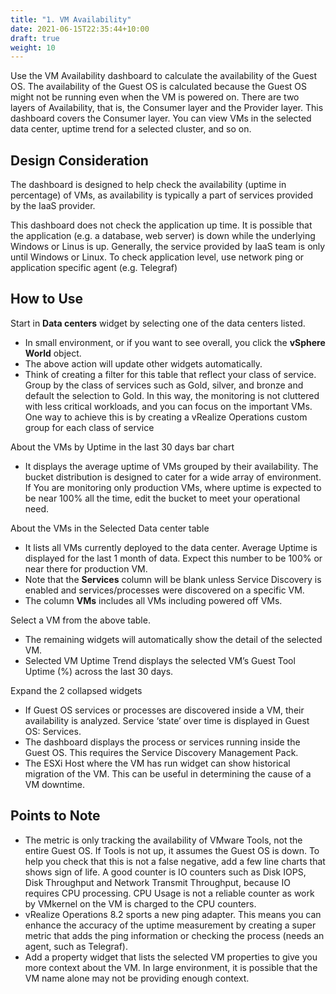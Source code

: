 ```yaml
---
title: "1. VM Availability"
date: 2021-06-15T22:35:44+10:00
draft: true
weight: 10
---
```


Use the VM Availability dashboard to calculate the availability of the Guest OS. The availability of the Guest OS is calculated because the Guest OS might not be running even when the VM is powered on. There are two layers of Availability, that is, the Consumer layer and the Provider layer. This dashboard covers the Consumer layer. You can view VMs in the selected data center, uptime trend for a selected cluster, and so on.

## Design Consideration

The dashboard is designed to help check the availability (uptime in percentage) of VMs, as availability is typically a part of services provided by the IaaS provider. 

This dashboard does not check the application up time. It is possible that the application (e.g. a database, web server) is down while the underlying Windows or Linus is up. Generally, the service provided by IaaS team is only until Windows or Linux. To check application level, use network ping or application specific agent (e.g. Telegraf)

## How to Use

Start in **Data centers** widget by selecting one of the data centers listed. 
- In small environment, or if you want to see overall, you click the **vSphere World** object. 
- The above action will update other widgets automatically. 
- Think of creating a filter for this table that reflect your class of service. Group by the class of services such as Gold, silver, and bronze and default the selection to Gold. In this way, the monitoring is not cluttered with less critical workloads, and you can focus on the important VMs. One way to achieve this is by creating a vRealize Operations custom group for each class of service

About the VMs by Uptime in the last 30 days bar chart
- It displays the average uptime of VMs grouped by their availability. The bucket distribution is designed to cater for a wide array of environment. If You are monitoring only production VMs, where uptime is expected to be near 100% all the time, edit the bucket to meet your operational need. 

About the VMs in the Selected Data center table
- It lists all VMs currently deployed to the data center. Average Uptime is displayed for the last 1 month of data. Expect this number to be 100% or near there for production VM. 
- Note that the **Services** column will be blank unless Service Discovery is enabled and services/processes were discovered on a specific VM. 
- The column **VMs** includes all VMs including powered off VMs.

Select a VM from the above table. 
- The remaining widgets will automatically show the detail of the selected VM.
- Selected VM Uptime Trend displays the selected VM’s Guest Tool Uptime (%) across the last 30 days.

Expand the 2 collapsed widgets 
- If Guest OS services or processes are discovered inside a VM, their availability is analyzed. Service ‘state’ over time is displayed in Guest OS: Services.
- The dashboard displays the process or services running inside the Guest OS. This requires the Service Discovery Management Pack.
- The ESXi Host where the VM has run widget can show historical migration of the VM. This can be useful in determining the cause of a VM downtime. 

## Points to Note
- The metric is only tracking the availability of VMware Tools, not the entire Guest OS. If Tools is not up, it assumes the Guest OS is down. To help you check that this is not a false negative, add a few line charts that shows sign of life. A good counter is IO counters such as Disk IOPS, Disk Throughput and Network Transmit Throughput, because IO requires CPU processing. CPU Usage is not a reliable counter as work by VMkernel on the VM is charged to the CPU counters. 
- vRealize Operations 8.2 sports a new ping adapter. This means you can enhance the accuracy of the uptime measurement by creating a super metric that adds the ping information or checking the process (needs an agent, such as Telegraf). 
- Add a property widget that lists the selected VM properties to give you more context about the VM. In large environment, it is possible that the VM name alone may not be providing enough context.